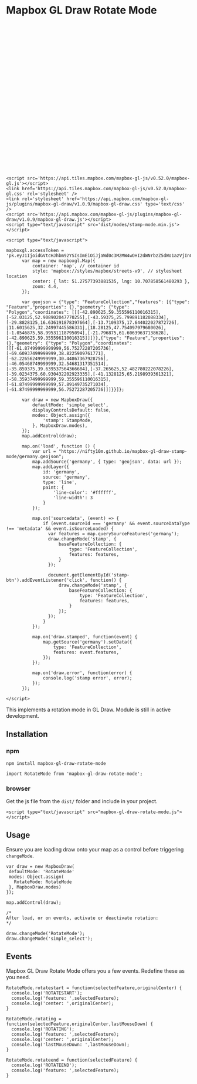 Mapbox GL Draw Rotate Mode
==========================

<style>
    .button-container {
        text-align: center;
        margin-top: 15px;
    }
    .button-container .btn {
        color: black;
        border: thin black solid;
    }
</style>
<div>
    <div id="map" style="width:100%;height:400px;"></div>

    <script src='https://api.tiles.mapbox.com/mapbox-gl-js/v0.52.0/mapbox-gl.js'></script>
    <link href='https://api.tiles.mapbox.com/mapbox-gl-js/v0.52.0/mapbox-gl.css' rel='stylesheet' />
    <link rel='stylesheet' href='https://api.mapbox.com/mapbox-gl-js/plugins/mapbox-gl-draw/v1.0.9/mapbox-gl-draw.css' type='text/css' />
    <script src='https://api.mapbox.com/mapbox-gl-js/plugins/mapbox-gl-draw/v1.0.9/mapbox-gl-draw.js'></script>
    <script type="text/javascript" src='dist/modes/stamp-mode.min.js'></script>

    <script type="text/javascript">

    mapboxgl.accessToken = 'pk.eyJ1IjoidGVtcHJhbm92YSIsImEiOiJjaWd0c3M2MW4wOHI2dWNrbzZ5dWo1azVjIn0.x5sm8OjRxO9zO_uUmxYEqg';
          var map = new mapboxgl.Map({
              container: 'map', // container id
              style: 'mapbox://styles/mapbox/streets-v9', // stylesheet location
              center: { lat: 51.27577393881535, lng: 10.707858561480293 },
              zoom: 4.4,
          });
    
          var geojson = {"type": "FeatureCollection","features": [{"type": "Feature","properties": {},"geometry": {"type": "Polygon","coordinates": [[[-42.890625,59.355596110016315],[-52.03125,52.908902047770255],[-43.59375,25.799891182088334],[-29.8828125,16.636191878397664],[-13.7109375,17.644022027872726],[11.6015625,32.24997445586331],[18.28125,47.754097979680026],[-1.0546875,58.99531118795094],[-21.796875,61.60639637138628],[-42.890625,59.355596110016315]]]}},{"type": "Feature","properties": {},"geometry": {"type": "Polygon","coordinates": [[[-61.87499999999999,56.75272287205736],[-69.60937499999999,38.8225909761771],[-62.22656249999999,30.44867367928756],[-46.05468749999999,32.54681317351514],[-35.859375,39.639537564366684],[-37.265625,52.482780222078226],[-39.0234375,60.930432202923335],[-41.1328125,65.2198939361321],[-58.35937499999999,59.355596110016315],[-61.87499999999999,57.89149735271034],[-61.87499999999999,56.75272287205736]]]}}]};
    
          var draw = new MapboxDraw({
              defaultMode: 'simple_select',
              displayControlsDefault: false,
              modes: Object.assign({
                  'stamp': StampMode,
              }, MapboxDraw.modes),
          });
          map.addControl(draw);
    
          map.on('load', function () {
              var url = "https://nifty10m.github.io/mapbox-gl-draw-stamp-mode/germany.geojson";
              map.addSource('germany', { type: 'geojson', data: url });
              map.addLayer({
                  id: 'germany',
                  source: 'germany',
                  type: 'line',
                  paint: {
                      'line-color': '#ffffff',
                      'line-width': 3
                  }
              });
    
              map.on('sourcedata', (event) => {
                  if (event.sourceId === 'germany' && event.sourceDataType !== 'metadata' && event.isSourceLoaded) {
                    var features = map.querySourceFeatures('germany');
                    draw.changeMode('stamp', {
                        baseFeatureCollection: {
                            type: 'FeatureCollection',
                            features: features,
                        }
                    });
    
                    document.getElementById('stamp-btn').addEventListener('click', function() {
                        draw.changeMode('stamp', {
                            baseFeatureCollection: {
                                type: 'FeatureCollection',
                                features: features,
                            }
                        });
                    });
                  }
              });
    
              map.on('draw.stamped', function(event) {
                  map.getSource('germany').setData({
                      type: 'FeatureCollection',
                      features: event.features,
                  });
              });
    
              map.on('draw.error', function(error) {
                  console.log('stamp error', error);
              });
          });

    </script>
 </div>


This implements a rotation mode in GL Draw. Module is still in active development.

Installation
------------

### npm

```
npm install mapbox-gl-draw-rotate-mode

import RotateMode from 'mapbox-gl-draw-rotate-mode';
```

### browser

Get the js file from the `dist/` folder and include in your project.

```
<script type="text/javascript" src="mapbox-gl-draw-rotate-mode.js"></script>
```

## Usage

Ensure you are loading draw onto your map as a control before triggering `changeMode`.

```
var draw = new MapboxDraw(
 defaultMode: 'RotateMode'
 modes: Object.assign(
   RotateMode: RotateMode
 }, MapboxDraw.modes)
});

map.addControl(draw);

/*
After load, or on events, activate or deactivate rotation:
*/

draw.changeMode('RotateMode');
draw.changeMode('simple_select');
```

## Events

Mapbox GL Draw Rotate Mode offers you a few events. Redefine these as you need.

```
RotateMode.rotatestart = function(selectedFeature,originalCenter) {
  console.log('ROTATESTART');
  console.log('feature: ',selectedFeature);
  console.log('center: ',originalCenter);
}

RotateMode.rotating = function(selectedFeature,originalCenter,lastMouseDown) {
  console.log('ROTATING');
  console.log('feature: ',selectedFeature);
  console.log('center: ',originalCenter);
  console.log('lastMouseDown: ',lastMouseDown);
}

RotateMode.rotateend = function(selectedFeature) {
  console.log('ROTATEEND');
  console.log('feature: ',selectedFeature);
}
```
